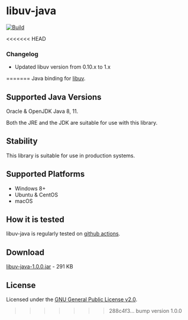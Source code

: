 # libuv-java

[![Build](https://github.com/webfolderio/libuv-java/workflows/libuv-java/badge.svg)](https://github.com/webfolderio/libuv-java/actions?query=workflow%3Alibuv-java)

<<<<<<< HEAD
### Changelog

- Updated libuv version from 0.10.x to 1.x

=======
Java binding for [libuv](https://github.com/libuv/libuv).

Supported Java Versions
-----------------------

Oracle & OpenJDK Java 8, 11.

Both the JRE and the JDK are suitable for use with this library.

Stability
---------
This library is suitable for use in production systems.

Supported Platforms
-------------------
* Windows 8+
* Ubuntu & CentOS
* macOS

How it is tested
----------------
libuv-java is regularly tested on [github actions](https://github.com/webfolderio/libuv-java/actions?query=workflow%3Alibuv-java).

Download
----------------------

[libuv-java-1.0.0.jar](https://github.com/webfolderio/libuv-java/releases/download/untagged-8b3399193886079e9098/libuv-java-1.0.0.jar) - 291 KB

License
-------
Licensed under the [GNU General Public License v2.0](https://github.com/webfolderio/libuv-java/blob/master/LICENSE).
>>>>>>> 288c4f3... bump version 1.0.0
